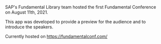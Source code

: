 SAP's Fundamental Library team hosted the first Fundamental Conference on August 11th, 2021.  

This app was developed to provide a preview for the audience and to introduce the speakers.  

Currently hosted on https://fundamentalconf.com/
